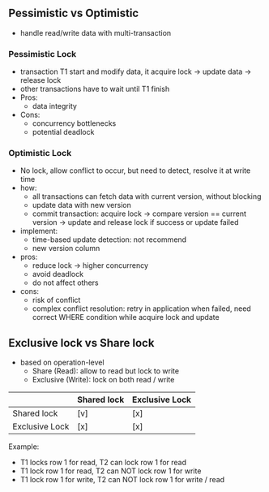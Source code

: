 
## Pessimistic vs Optimistic
- handle read/write data with multi-transaction

### Pessimistic Lock

- transaction T1 start and modify data, it acquire lock -> update data -> release lock
- other transactions have to wait until T1 finish
- Pros:
  - data integrity
- Cons:
  - concurrency bottlenecks
  - potential deadlock

### Optimistic Lock
- No lock, allow conflict to occur, but need to detect, resolve it at write time
- how:
  - all transactions can fetch data with current version, without blocking
  - update data with new version
  - commit transaction: acquire lock -> compare version == current version -> update and release lock if success or update failed
- implement:
  - time-based update detection: not recommend
  - new version column
- pros:
  - reduce lock -> higher concurrency
  - avoid deadlock
  - do not affect others
- cons:
  - risk of conflict
  - complex conflict resolution: retry in application when failed, need correct WHERE condition while acquire lock and update

## Exclusive lock vs Share lock
- based on operation-level
  - Share (Read): allow to read but lock to write
  - Exclusive (Write): lock on both read / write

|   | Shared lock | Exclusive Lock   |
|---|---|---|
| Shared lock  | [v]  |  [x] |
| Exclusive Lock  | [x] | [x] |


Example:
- T1 locks row 1 for read, T2 can lock row 1 for read
- T1 lock row 1 for read, T2 can NOT lock row 1 for write
- T1 lock row 1 for write, T2 can NOT lock row 1 for write / read